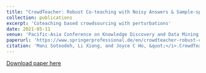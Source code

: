 ```yaml
---
title: "CrowdTeacher: Robust Co-teaching with Noisy Answers & Sample-specific Perturbations for Tabular Data"
collection: publications
excerpt: 'Coteaching based crowdsourcing with perturbations'
date: 2021-05-11
venue: 'Pacific-Asia Conference on Knowledge Discovery and Data Mining (PAKDD) 2021'
paperurl: 'https://www.springerprofessional.de/en/crowdteacher-robust-co-teaching-with-noisy-answers-and-sample-sp/19145500'
citation: 'Mani Sotoodeh, Li Xiong, and Joyce C Ho, &quot;</i>.CrowdTeacher: Robust Co-teaching with Noisy Answers & Sample-specific Perturbations for Tabular Data, Pacific-Asia Conference on Knowledge Discovery and Data Mining (PAKDD) 2021 .'
---
```


[Download paper here](https://www.springerprofessional.de/en/crowdteacher-robust-co-teaching-with-noisy-answers-and-sample-sp/19145500)

